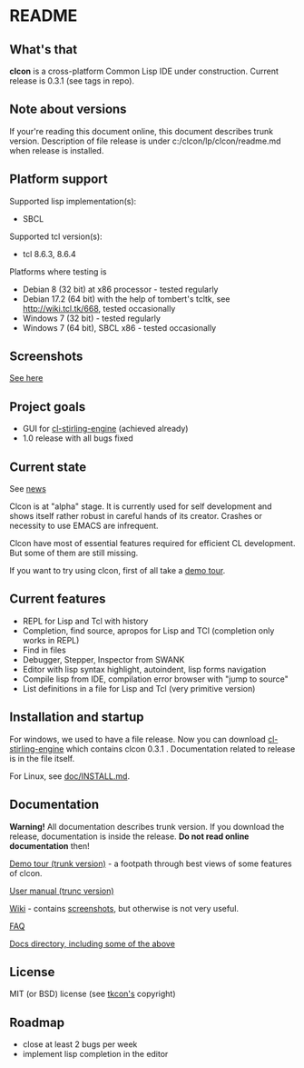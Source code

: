 # README #

## What's that
**clcon** is a cross-platform Common Lisp IDE under construction. Current release is 0.3.1 (see tags in repo).

## Note about versions
If your're reading this document online, this document describes trunk version. 
Description of file release is under c:/clcon/lp/clcon/readme.md when release is installed.

## Platform support
Supported lisp implementation(s):

- SBCL

Supported tcl version(s):

- tcl 8.6.3, 8.6.4

Platforms where testing is 

- Debian 8 (32 bit) at x86 processor - tested regularly
- Debian 17.2 (64 bit) with the help of tombert's tcltk, see http://wiki.tcl.tk/668, tested occasionally
- Windows 7 (32 bit) - tested regularly
- Windows 7 (64 bit), SBCL x86 - tested occasionally

## Screenshots
[See here](https://bitbucket.org/budden/clcon/wiki/Screenshots)

## Project goals
- GUI for [cl-stirling-engine](https://bitbucket.org/budden/cl-stirling-engine) (achieved already)
- 1.0 release with all bugs fixed

## Current state
See [news](doc/NEWS.md)

Clcon is at "alpha" stage. It is currently used for self development and shows itself rather robust in careful hands of its creator. Crashes or necessity to use EMACS are infrequent.

Clcon have most of essential features required for efficient CL development. 
But some of them are still missing. 

If you want to try using clcon, first of all take a [demo tour](doc/demo-tour.md).

## Current features
- REPL for Lisp and Tcl with history
- Completion, find source, apropos for Lisp and TCl (completion only works in REPL)
- Find in files
- Debugger, Stepper, Inspector from SWANK 
- Editor with lisp syntax highlight, autoindent, lisp forms navigation
- Compile lisp from IDE, compilation error browser with "jump to source"
- List definitions in a file for Lisp and Tcl (very primitive version)

## Installation and startup
For windows, we used to have a file release. Now you can download 
[cl-stirling-engine](https://bitbucket.org/budden/cl-stirling-engine/downloads/cl-stirling-engine-at-clcon-0.3.1.zip) which
contains clcon 0.3.1 . Documentation related to release is in the file itself. 

For Linux, see [doc/INSTALL.md](doc/INSTALL.md).

## Documentation
**Warning!** All documentation describes trunk version. If you download the release, 
documentation is inside the release. **Do not read online documentation** then!

[Demo tour (trunk version)](doc/demo-tour.md) - a footpath through best views of some features of clcon.

[User manual (trunc version)](doc/user-manual.md) 

[Wiki](https://bitbucket.org/budden/clcon/wiki/) - contains [screenshots](https://bitbucket.org/budden/clcon/wiki/Screenshots), but otherwise is not very useful.  

[FAQ](https://bitbucket.org/budden/clcon/src/default/doc/FAQ.md)

[Docs directory, including some of the above](https://bitbucket.org/budden/clcon/src/default/doc/)

## License
MIT (or BSD) license (see [tkcon's](http://tkcon.sourceforge.net/) copyright)

## Roadmap
- close at least 2 bugs per week
- implement lisp completion in the editor
